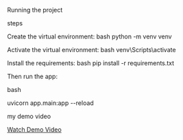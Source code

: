 Running the project

steps

Create the virtual environment:
bash
python -m venv venv

Activate the virtual environment:
bash
venv\Scripts\activate

Install the requirements:
bash
pip install -r requirements.txt


Then run the app:

bash

uvicorn app.main:app --reload

my demo video

[Watch Demo Video](https://drive.google.com/file/d/1HBu7nOHjEgWXppzkn2lJPLrsIZd6FErP)

